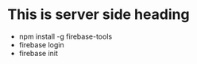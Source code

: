 # **This is server side heading**
* npm install -g firebase-tools
* firebase login
* firebase init





